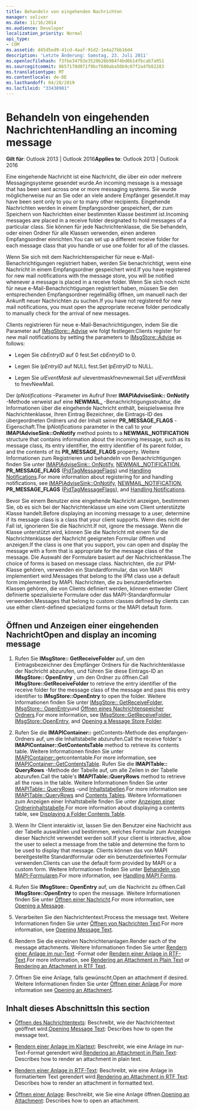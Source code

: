 ```yaml
---
title: Behandeln von eingehenden Nachrichten
manager: soliver
ms.date: 11/16/2014
ms.audience: Developer
localization_priority: Normal
api_type:
- COM
ms.assetid: d45d5ed9-41cd-4aaf-91d2-1e4a27bb16d4
description: 'Letzte Änderung: Samstag, 23. Juli 2011'
ms.openlocfilehash: f3fbe34793e3520b26b984f4bd6b14fbcab7a951
ms.sourcegitcommit: 8657170d071f9bcf680aba50b9c07f2a4fb82283
ms.translationtype: MT
ms.contentlocale: de-DE
ms.lasthandoff: 04/28/2019
ms.locfileid: "33438981"
---
```

# <a name="handling-an-incoming-message"></a><span data-ttu-id="c6152-103">Behandeln von eingehenden Nachrichten</span><span class="sxs-lookup"><span data-stu-id="c6152-103">Handling an incoming message</span></span>

<span data-ttu-id="c6152-104">**Gilt für**: Outlook 2013 | Outlook 2016</span><span class="sxs-lookup"><span data-stu-id="c6152-104">**Applies to**: Outlook 2013 | Outlook 2016</span></span> 
  
<span data-ttu-id="c6152-105">Eine eingehende Nachricht ist eine Nachricht, die über ein oder mehrere Messagingsysteme gesendet wurde.</span><span class="sxs-lookup"><span data-stu-id="c6152-105">An incoming message is a message that has been sent across one or more messaging systems.</span></span> <span data-ttu-id="c6152-106">Sie wurde möglicherweise nur an Sie oder an viele andere Empfänger gesendet.</span><span class="sxs-lookup"><span data-stu-id="c6152-106">It may have been sent only to you or to many other recipients.</span></span> <span data-ttu-id="c6152-107">Eingehende Nachrichten werden in einem Empfangsordner gespeichert, der zum Speichern von Nachrichten einer bestimmten Klasse bestimmt ist.</span><span class="sxs-lookup"><span data-stu-id="c6152-107">Incoming messages are placed in a receive folder designated to hold messages of a particular class.</span></span> <span data-ttu-id="c6152-108">Sie können für jede Nachrichtenklasse, die Sie behandeln, oder einen Ordner für alle Klassen verwenden, einen anderen Empfangsordner einrichten.</span><span class="sxs-lookup"><span data-stu-id="c6152-108">You can set up a different receive folder for each message class that you handle or use one folder for all of the classes.</span></span>
  
<span data-ttu-id="c6152-109">Wenn Sie sich mit dem Nachrichtenspeicher für neue e-Mail-Benachrichtigungen registriert haben, werden Sie benachrichtigt, wenn eine Nachricht in einem Empfangsordner gespeichert wird.</span><span class="sxs-lookup"><span data-stu-id="c6152-109">If you have registered for new mail notifications with the message store, you will be notified whenever a message is placed in a receive folder.</span></span> <span data-ttu-id="c6152-110">Wenn Sie sich noch nicht für neue e-Mail-Benachrichtigungen registriert haben, müssen Sie den entsprechenden Empfangsordner regelmäßig öffnen, um manuell nach der Ankunft neuer Nachrichten zu suchen.</span><span class="sxs-lookup"><span data-stu-id="c6152-110">If you have not registered for new mail notifications, you must open the appropriate receive folder periodically to manually check for the arrival of new messages.</span></span>
  
<span data-ttu-id="c6152-111">Clients registrieren für neue e-Mail-Benachrichtigungen, indem Sie die Parameter auf [IMsgStore:: Advise](imsgstore-advise.md) wie folgt festlegen:</span><span class="sxs-lookup"><span data-stu-id="c6152-111">Clients register for new mail notifications by setting the parameters to [IMsgStore::Advise](imsgstore-advise.md) as follows:</span></span> 
  
- <span data-ttu-id="c6152-112">Legen Sie _cbEntryID_ auf 0 fest.</span><span class="sxs-lookup"><span data-stu-id="c6152-112">Set  _cbEntryID_ to 0.</span></span> 
    
- <span data-ttu-id="c6152-113">Legen Sie _lpEntryID_ auf NULL fest.</span><span class="sxs-lookup"><span data-stu-id="c6152-113">Set  _lpEntryID_ to NULL.</span></span> 
    
- <span data-ttu-id="c6152-114">Legen Sie _ulEventMask_ auf uleventmaskfnevnewmail.</span><span class="sxs-lookup"><span data-stu-id="c6152-114">Set  _ulEventMask_ to fnevNewMail.</span></span> 
    
<span data-ttu-id="c6152-115">Der _lpNotifications_ -Parameter im Aufruf Ihrer **IMAPIAdviseSink:: OnNotify** -Methode verweist auf eine **NEWMAIL\_** -Benachrichtigungsstruktur, die Informationen über die eingehende Nachricht enthält, beispielsweise Ihre Nachrichtenklasse, Ihren Eintrag Bezeichner, die Eintrags-ID des übergeordneten Ordners und der Inhalt seiner **PR_MESSAGE_FLAGS** -Eigenschaft.</span><span class="sxs-lookup"><span data-stu-id="c6152-115">The  _lpNotifications_ parameter in the call to your **IMAPIAdviseSink::OnNotify** method points to a **NEWMAIL\_NOTIFICATION** structure that contains information about the incoming message, such as its message class, its entry identifier, the entry identifier of its parent folder, and the contents of its **PR_MESSAGE_FLAGS** property.</span></span> <span data-ttu-id="c6152-116">Weitere Informationen zum Registrieren und behandeln von Benachrichtigungen finden Sie unter [IMAPIAdviseSink:: OnNotify](imapiadvisesink-onnotify.md), [NEWMAIL_NOTIFICATION](newmail_notification.md), **PR_MESSAGE_FLAGS** ([PidTagMessageFlags](pidtagmessageflags-canonical-property.md)) und [Handling Notifications](handling-notifications.md).</span><span class="sxs-lookup"><span data-stu-id="c6152-116">For more information about registering for and handling notifications, see [IMAPIAdviseSink::OnNotify](imapiadvisesink-onnotify.md), [NEWMAIL_NOTIFICATION](newmail_notification.md), **PR_MESSAGE_FLAGS** ([PidTagMessageFlags](pidtagmessageflags-canonical-property.md)), and [Handling Notifications](handling-notifications.md).</span></span> 
  
<span data-ttu-id="c6152-117">Bevor Sie einem Benutzer eine eingehende Nachricht anzeigen, bestimmen Sie, ob es sich bei der Nachrichtenklasse um eine vom Client unterstützte Klasse handelt.</span><span class="sxs-lookup"><span data-stu-id="c6152-117">Before displaying an incoming message to a user, determine if its message class is a class that your client supports.</span></span> <span data-ttu-id="c6152-118">Wenn dies nicht der Fall ist, ignorieren Sie die Nachricht.</span><span class="sxs-lookup"><span data-stu-id="c6152-118">If not, ignore the message.</span></span> <span data-ttu-id="c6152-119">Wenn die Klasse unterstützt wird, können Sie die Nachricht mit einem für die Nachrichtenklasse der Nachricht geeigneten Formular öffnen und anzeigen.</span><span class="sxs-lookup"><span data-stu-id="c6152-119">If the class is one that you support, you can open and display the message with a form that is appropriate for the message class of the message.</span></span> <span data-ttu-id="c6152-120">Die Auswahl der Formulare basiert auf der Nachrichtenklasse.</span><span class="sxs-lookup"><span data-stu-id="c6152-120">The choice of forms is based on message class.</span></span> <span data-ttu-id="c6152-121">Nachrichten, die zur IPM-Klasse gehören, verwenden ein Standardformular, das von MAPI implementiert wird.</span><span class="sxs-lookup"><span data-stu-id="c6152-121">Messages that belong to the IPM class use a default form implemented by MAPI.</span></span> <span data-ttu-id="c6152-122">Nachrichten, die zu benutzerdefinierten Klassen gehören, die von Clients definiert werden, können entweder Client definierte spezialisierte Formulare oder das MAPI-Standardformular verwenden.</span><span class="sxs-lookup"><span data-stu-id="c6152-122">Messages that belong to custom classes defined by clients can use either client-defined specialized forms or the MAPI default form.</span></span>
  
## <a name="open-and-display-an-incoming-message"></a><span data-ttu-id="c6152-123">Öffnen und Anzeigen einer eingehenden Nachricht</span><span class="sxs-lookup"><span data-stu-id="c6152-123">Open and display an incoming message</span></span>
  
1. <span data-ttu-id="c6152-124">Rufen Sie **IMsgStore:: GetReceiveFolder** auf, um den Eintragsbezeichner des Empfänger Ordners für die Nachrichtenklasse der Nachricht abzurufen, und führen Sie diese Eintrags-ID an **IMsgStore:: OpenEntry** , um den Ordner zu öffnen.</span><span class="sxs-lookup"><span data-stu-id="c6152-124">Call **IMsgStore::GetReceiveFolder** to retrieve the entry identifier of the receive folder for the message class of the message and pass this entry identifier to **IMsgStore::OpenEntry** to open the folder.</span></span> <span data-ttu-id="c6152-125">Weitere Informationen finden Sie unter [IMsgStore:: GetReceiveFolder](imsgstore-getreceivefolder.md), [IMsgStore:: OpenEntry](imsgstore-openentry.md)und [Öffnen eines Nachrichtenspeicher Ordners](opening-a-message-store-folder.md).</span><span class="sxs-lookup"><span data-stu-id="c6152-125">For more information, see [IMsgStore::GetReceiveFolder](imsgstore-getreceivefolder.md), [IMsgStore::OpenEntry](imsgstore-openentry.md), and [Opening a Message Store Folder](opening-a-message-store-folder.md).</span></span>
    
2. <span data-ttu-id="c6152-126">Rufen Sie die **IMAPIContainer::** getContents-Methode des empfangen-Ordners auf, um die Inhaltstabelle abzurufen.</span><span class="sxs-lookup"><span data-stu-id="c6152-126">Call the receive folder's **IMAPIContainer::GetContentsTable** method to retrieve its contents table.</span></span> <span data-ttu-id="c6152-127">Weitere Informationen finden Sie unter [IMAPIContainer::](imapicontainer-getcontentstable.md)getcontentable.</span><span class="sxs-lookup"><span data-stu-id="c6152-127">For more information, see [IMAPIContainer::GetContentsTable](imapicontainer-getcontentstable.md).</span></span> <span data-ttu-id="c6152-128">Rufen Sie die **IMAPITable:: QueryRows** -Methode der Tabelle auf, um alle Zeilen in der Tabelle abzurufen.</span><span class="sxs-lookup"><span data-stu-id="c6152-128">Call the table's **IMAPITable::QueryRows** method to retrieve all the rows in the table.</span></span> <span data-ttu-id="c6152-129">Weitere Informationen finden Sie unter [IMAPITable:: QueryRows](imapitable-queryrows.md) -und [Inhaltstabellen](contents-tables.md).</span><span class="sxs-lookup"><span data-stu-id="c6152-129">For more information see [IMAPITable::QueryRows](imapitable-queryrows.md) and [Contents Tables](contents-tables.md).</span></span> <span data-ttu-id="c6152-130">Weitere Informationen zum Anzeigen einer Inhaltstabelle finden Sie unter [Anzeigen einer Ordnerinhaltstabelle](displaying-a-folder-contents-table.md).</span><span class="sxs-lookup"><span data-stu-id="c6152-130">For more information about displaying a contents table, see [Displaying a Folder Contents Table](displaying-a-folder-contents-table.md).</span></span>
    
3. <span data-ttu-id="c6152-131">Wenn Ihr Client interaktiv ist, lassen Sie den Benutzer eine Nachricht aus der Tabelle auswählen und bestimmen, welches Formular zum Anzeigen dieser Nachricht verwendet werden soll.</span><span class="sxs-lookup"><span data-stu-id="c6152-131">If your client is interactive, allow the user to select a message from the table and determine the form to be used to display that message.</span></span> <span data-ttu-id="c6152-132">Clients können das von MAPI bereitgestellte Standardformular oder ein benutzerdefiniertes Formular verwenden.</span><span class="sxs-lookup"><span data-stu-id="c6152-132">Clients can use the default form provided by MAPI or a custom form.</span></span> <span data-ttu-id="c6152-133">Weitere Informationen finden Sie unter [Behandeln von MAPI-Formularen](handling-mapi-forms.md).</span><span class="sxs-lookup"><span data-stu-id="c6152-133">For more information, see [Handling MAPI Forms](handling-mapi-forms.md).</span></span>
    
4. <span data-ttu-id="c6152-134">Rufen Sie **IMsgStore:: OpenEntry** auf, um die Nachricht zu öffnen.</span><span class="sxs-lookup"><span data-stu-id="c6152-134">Call **IMsgStore::OpenEntry** to open the message.</span></span> <span data-ttu-id="c6152-135">Weitere Informationen finden Sie unter [Öffnen einer Nachricht](opening-a-message.md).</span><span class="sxs-lookup"><span data-stu-id="c6152-135">For more information, see [Opening a Message](opening-a-message.md).</span></span>
    
5. <span data-ttu-id="c6152-136">Verarbeiten Sie den Nachrichtentext.</span><span class="sxs-lookup"><span data-stu-id="c6152-136">Process the message text.</span></span> <span data-ttu-id="c6152-137">Weitere Informationen finden Sie unter [Öffnen von Nachrichten Text](opening-message-text.md).</span><span class="sxs-lookup"><span data-stu-id="c6152-137">For more information, see [Opening Message Text](opening-message-text.md).</span></span>
    
6. <span data-ttu-id="c6152-138">Rendern Sie die einzelnen Nachrichtenanlagen.</span><span class="sxs-lookup"><span data-stu-id="c6152-138">Render each of the message attachments.</span></span> <span data-ttu-id="c6152-139">Weitere Informationen finden Sie unter [Rendern einer Anlage im nur-Text](rendering-an-attachment-in-plain-text.md) -Format oder [Rendern einer Anlage in RTF-Text](rendering-an-attachment-in-rtf-text.md).</span><span class="sxs-lookup"><span data-stu-id="c6152-139">For more information, see [Rendering an Attachment in Plain Text](rendering-an-attachment-in-plain-text.md) or [Rendering an Attachment in RTF Text](rendering-an-attachment-in-rtf-text.md).</span></span>
    
7. <span data-ttu-id="c6152-140">Öffnen Sie eine Anlage, falls gewünscht.</span><span class="sxs-lookup"><span data-stu-id="c6152-140">Open an attachment if desired.</span></span> <span data-ttu-id="c6152-141">Weitere Informationen finden Sie unter [Öffnen einer Anlage](opening-an-attachment.md).</span><span class="sxs-lookup"><span data-stu-id="c6152-141">For more information see [Opening an Attachment](opening-an-attachment.md).</span></span>
    
## <a name="in-this-section"></a><span data-ttu-id="c6152-142">Inhalt dieses Abschnitts</span><span class="sxs-lookup"><span data-stu-id="c6152-142">In this section</span></span>

- <span data-ttu-id="c6152-143">[Öffnen des Nachrichtentexts](opening-message-text.md): Beschreibt, wie der Nachrichtentext geöffnet wird.</span><span class="sxs-lookup"><span data-stu-id="c6152-143">[Opening Message Text](opening-message-text.md): Describes how to open the message text.</span></span>
    
- <span data-ttu-id="c6152-144">[Rendern einer Anlage im Klartext](rendering-an-attachment-in-plain-text.md): Beschreibt, wie eine Anlage im nur-Text-Format gerendert wird.</span><span class="sxs-lookup"><span data-stu-id="c6152-144">[Rendering an Attachment in Plain Text](rendering-an-attachment-in-plain-text.md): Describes how to render an attachment in plain text.</span></span>
    
- <span data-ttu-id="c6152-145">[Rendern einer Anlage in RTF-Text](rendering-an-attachment-in-rtf-text.md): Beschreibt, wie eine Anlage in formatiertem Text gerendert wird.</span><span class="sxs-lookup"><span data-stu-id="c6152-145">[Rendering an Attachment in RTF Text](rendering-an-attachment-in-rtf-text.md): Describes how to render an attachment in formatted text.</span></span>
    
- <span data-ttu-id="c6152-146">[Öffnen einer Anlage](opening-an-attachment.md): Beschreibt, wie Sie eine Anlage öffnen.</span><span class="sxs-lookup"><span data-stu-id="c6152-146">[Opening an Attachment](opening-an-attachment.md): Describes how to open an attachment.</span></span>
    

